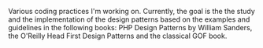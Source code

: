 Various coding practices I'm working on. Currently, the goal is the the study and the implementation of the design patterns 
based on the examples and guidelines in the following  books: PHP Design Patterns by William Sanders, the O'Reilly Head First 
Design Patterns and the classical GOF book. 

